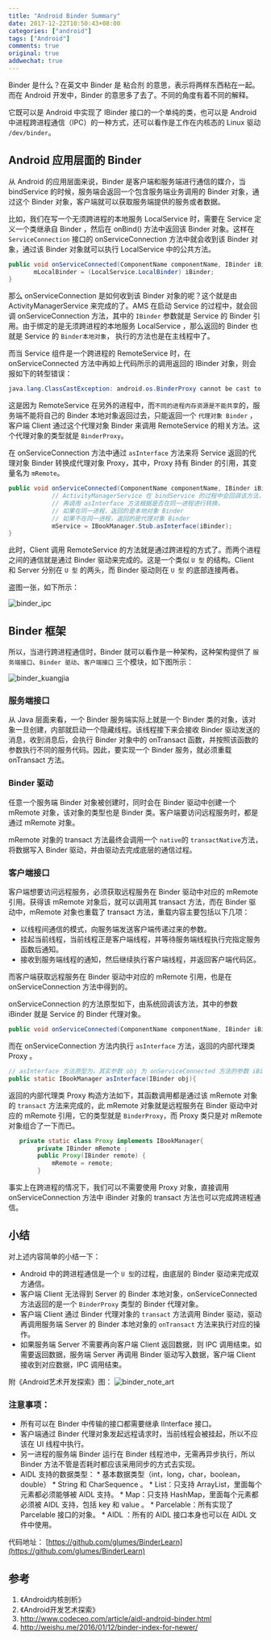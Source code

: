 ```yaml
---
title: "Android Binder Summary"
date: 2017-12-22T10:50:43+08:00
categories: ["android"]
tags: ["Android"]
comments: true
original: true
addwechat: true
---
```




Binder 是什么？在英文中 Binder 是 粘合剂 的意思，表示将两样东西粘在一起。而在 Android 开发中，Binder 的意思多了去了。不同的角度有着不同的解释。

它既可以是 Android 中实现了 IBinder 接口的一个单纯的类，也可以是 Android 中进程跨进程通信（IPC）的一种方式，还可以看作是工作在内核态的 Linux 驱动 `/dev/binder`。

<!--more-->

## Android 应用层面的 Binder
从 Android 的应用层面来说，Binder 是客户端和服务端进行通信的媒介，当 bindService 的时候，服务端会返回一个包含服务端业务调用的 Binder 对象，通过这个 Binder 对象，客户端就可以获取服务端提供的服务或者数据。

比如，我们在写一个无须跨进程的本地服务 LocalService 时，需要在 Service 定义一个类继承自 Binder ，然后在 onBind() 方法中返回该 Binder 对象。这样在 `ServiceConnection` 接口的 onServiceConnection 方法中就会收到该 Binder 对象，通过该 Binder 对象就可以执行 LocalService 中的公共方法。

``` java
public void onServiceConnected(ComponentName componentName, IBinder iBinder) {
       mLocalBinder = (LocalService.LocalBinder) iBinder;
}
```

那么 onServiceConnection 是如何收到该 Binder 对象的呢？这个就是由 ActivityManagerService 来完成的了。AMS 在启动 Service 的过程中，就会回调 
onServiceConnection 方法，其中的 `IBinder` 参数就是 Service 的 Binder 引用。由于绑定的是无须跨进程的本地服务 LocalService ，那么返回的 Binder 也就是 Service 的 `Binder本地对象`， 执行的方法也是在主线程中了。


而当 Service 组件是一个跨进程的 RemoteService 时，在 onServiceConnected 方法中再如上代码所示的调用返回的 IBinder 对象，则会报如下的转型错误：
``` java
java.lang.ClassCastException: android.os.BinderProxy cannot be cast to com.glumes.ipc_binder.service.LocalService$LocalBinder
```

这是因为 RemoteService 在另外的进程中，而`不同的进程内存资源是不能共享`的，服务端不能将自己的 Binder 本地对象返回过去，只能返回一个 `代理对象 Binder` ，客户端 Client 通过这个代理对象 Binder 来调用 RemoteService 的相关方法。这个代理对象的类型就是 `BinderProxy`。

在 onServiceConnection 方法中通过 `asInterface` 方法来将 Service 返回的代理对象 Binder 转换成代理对象 Proxy，其中，Proxy 持有 Binder 的引用，其变量名为 `mRemote`。
``` java
public void onServiceConnected(ComponentName componentName, IBinder iBinder) {
            // ActivityManagerService 在 bindService 的过程中会回调该方法，将 Service 的 Binder 对象传回来
            // 再调用 asInterface 方法根据是否在同一进程进行转换。
            // 如果在同一进程，返回的是本地对象 Binder 
            // 如果不在同一进程，返回的是代理对象 Binder
            mService = IBookManager.Stub.asInterface(iBinder);
}
```

此时，Client 调用 RemoteService 的方法就是通过跨进程的方式了。而两个进程之间的通信就是通过 Binder 驱动来完成的。这是一个类似 `U 型` 的结构。Client 和 Server 分别在 `U 型` 的两头，而 Binder 驱动则在 `U 型` 的底部连接两者。

盗图一张，如下所示：


![binder_ipc](http://7xqe3m.com1.z0.glb.clouddn.com/blog-binder_ipc.png)

## Binder 框架

所以，当进行跨进程通信时，Binder 就可以看作是一种架构，这种架构提供了 `服务端接口`、`Binder 驱动`、`客户端接口` 三个模块，如下图所示：

![binder_kuangjia](http://7xqe3m.com1.z0.glb.clouddn.com/blog-binder_kuangjia.png)


### 服务端接口

从 Java 层面来看，一个 Binder 服务端实际上就是一个 Binder 类的对象，该对象一旦创建，内部就启动一个隐藏线程。该线程接下来会接收 Binder 驱动发送的消息，收到消息后，会执行 Binder 对象中的 onTransact 函数，并按照该函数的参数执行不同的服务代码。因此，要实现一个 Binder 服务，就必须重载 onTransact 方法。


### Binder 驱动

任意一个服务端 Binder 对象被创建时，同时会在 Binder 驱动中创建一个 mRemote 对象，该对象的类型也是 Binder 类。客户端要访问远程服务时，都是通过 mRemote 对象。

mRemote 对象的 transact 方法最终会调用一个 `native`的 `transactNative`方法，将数据写入 Binder 驱动，并由驱动去完成底层的通信过程。

### 客户端接口

客户端想要访问远程服务，必须获取远程服务在 Binder 驱动中对应的 mRemote 引用。获得该 mRemote 对象后，就可以调用其 transact 方法，而在 Binder 驱动中，mRemote 对象也重载了 transact 方法，重载内容主要包括以下几项：

*	以线程间通信的模式，向服务端发送客户端传递过来的参数。
*	挂起当前线程，当前线程正是客户端线程，并等待服务端线程执行完指定服务函数后通知。
*	接收到服务端线程的通知，然后继续执行客户端线程，并返回客户端代码区。


而客户端获取远程服务在 Binder 驱动中对应的 mRemote 引用，也是在 onServiceConnection 方法中得到的。

onServiceConnection 的方法原型如下，由系统回调该方法，其中的参数 iBinder 就是 Service 的 Binder 代理对象。
 
``` java
public void onServiceConnected(ComponentName componentName, IBinder iBinder) {
```
而在 onServiceConnection 方法内执行 `asInterface` 方法，返回的内部代理类 Proxy 。
``` java
// asInterface 方法原型为，其实参数 obj 为 onServiceConnected 方法的参数 iBinder 。
public static IBookManager asInterface(IBinder obj){
```
返回的内部代理类 Proxy 构造方法如下，其函数调用都是通过该 mRemote 对象的 `transact` 方法来完成的，此 mRemote 对象就是远程服务在 Binder 驱动中对应的 mRemote 引用，它的类型就是 `BinderProxy`，而 Proxy 类只是对 mRemote 对象组合了一下而已。

``` java
   private static class Proxy implements IBookManager{
        private IBinder mRemote ;
        public Proxy(IBinder remote) {
            mRemote = remote;
        }
```

事实上在跨进程的情况下，我们可以不需要使用 Proxy 对象，直接调用 onServiceConnection 方法中 iBinder 对象的 transact 方法也可以完成跨进程通信。



## 小结

对上述内容简单的小结一下：

*	Android 中的跨进程通信是一个 `U 型`的过程，由底层的 Binder 驱动来完成双方通信。
*	客户端 Client 无法得到 Server 的 Binder 本地对象，onServiceConnected 方法返回的是一个 `BinderProxy` 类型的 Binder 代理对象。
*	客户端 Client 通过 Binder 代理对象的 `transact` 方法调用 Binder 驱动，驱动再调用服务端 Server 的 Binder 本地对象的 `onTransact` 方法来执行对应的操作。
*	如果服务端 Server 不需要再向客户端 Client 返回数据，则 IPC 调用结束。如需要返回数据，服务端 Server 再调用 Binder 驱动写入数据，客户端 Client 接收到对应数据，IPC 调用结束。

附《Android艺术开发探索》图：
![binder_note_art](http://7xqe3m.com1.z0.glb.clouddn.com/blog-binder_note_art.png)

### 注意事项：

*	所有可以在 Binder 中传输的接口都需要继承 IInterface 接口。
*	客户端通过 Binder 代理对象发起远程请求时，当前线程会被挂起，所以不应该在 UI 线程中执行。
*	另一进程的服务端 Binder 运行在 Binder 线程池中，无需再异步执行，所以 Binder 方法不管是否耗时都应该采用同步的方式去实现。
*	 AIDL 支持的数据类型：
	*	基本数据类型（int，long，char，boolean，double）
	*	String 和 CharSequence 。
	*	List：只支持 ArrayList，里面每个元素都必须能够被 AIDL 支持。
	*	Map：只支持 HashMap，里面每个元素都必须被 AIDL 支持，包括 key 和 value 。
	*	Parcelable：所有实现了 Parcelable 接口的对象。
	*	AIDL ：所有的 AIDL 接口本身也可以在 AIDL 文件中使用。

代码地址：
[https://github.com/glumes/BinderLearn](https://github.com/glumes/BinderLearn)

## 参考

1. 《Android内核剖析》
2. 《Android开发艺术探索》
3. http://www.codeceo.com/article/aidl-android-binder.html
4. http://weishu.me/2016/01/12/binder-index-for-newer/